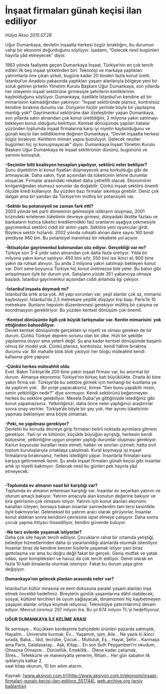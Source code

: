 # İnşaat firmaları günah keçisi ilan ediliyor

*Hülya Aksu 2015.07.28*

<div class="pNewsDetailMainContent" itemprop="articleBody">
 <p>
  Uğur Dumankaya, devletin inşaatta herkesi özgür bıraktığını, bu durumun vahşi bir ekonomi doğurduğunu söylüyor. İşadamı, “Gelecek nesil bugünleri hayırla yâd etmeyecek” diyor.
 </p>
 <p>
  1963 yılında faaliyete geçen Dumankaya İnşaat, Türkiye’nin en çok tercih edilen ilk beş inşaat şirketinden biri. Teknoloji ve markaya yaptıkları yatırımlarla öne çıkan şirket, bugüne kadar 20 binden fazla konut üretti. İstanbul’un Anadolu yakasında yaptıkları yaşam alanlarıyla bölgeye yeni bir soluk getiren şirketin Yönetim Kurulu Başkanı Uğur Dumankaya, son yıllarda her isteyenin inşaat sektörüne girmesiyle şehirlerin kimliklerinin kaybolduğunu söylüyor. Dumankaya, özellikle İstanbul’un kendine ait bir mimarisinin kalmadığından yakınıyor: “İnşaat sektöründe plansız, kontrolsüz kendine bırakma durumu var. Dünyanın hiçbir yerinde böyle bir yapılaşma mantığı yok!” Gayrimenkul sektörüne dair özeleştiriler yapan Dumankaya, son yıllarda satın alınandan çok konut üretildiğini, 2 milyona yakın satılmayı bekleyen konut olduğunu belirtiyor. Kentsel dönüşümde yapılan hatalar yüzünden toplumda inşaat firmalarına karşı iyi niyetin kaybolduğunu ve günah keçisi ilan edildiklerine değinen Dumankaya, “Devlet inşaatta herkesi özgür bırakıyor. Kentlerin mimari yapısı bozuluyor. Gelecek nesiller bugünleri hiç iyi konuşmayacak” diyor. Dumankaya İnşaat Yönetim Kurulu Başkanı Uğur Dumankaya ile inşaat sektörünün dününü, bugününü ve yarınını konuştuk.
 </p>
 <p>
  <strong>
   -Seçimler bitti koalisyon hesapları yapılıyor, sektörü neler bekliyor?
  </strong>
  <br>
   Şunu diyebilirim ki konut fiyatları düşmeyecek ama korkulduğu gibi de artmayacak. Daha sakin, fiyat açısından da tüketicinin lehine durumlar oluşacak. Firmalar arasındaki rekabet daha çetrefilli olacak. Ekonominin kırılganlığından olumsuz sorunlar da doğabilir. Çünkü inşaat sektörü önemli ölçüde kredi kullanıyor. Bu yüzden bazı firmalar sıkıntıya girebilir. Deniz çok dalgalı ama bir yandan da Türkiye’nin müthiş bir potansiyeli var.
  </br>
 </p>
 <p>
  <strong>
   -Sektör bu potansiyeli ne zaman fark etti?
  </strong>
  <br>
   2003 yılında tek parti döneminin gelmesiyle istikrarın oluşması, 2001 krizindeki ertelenen tüketimin devreye girmesi, dünyadaki likidite fazlası ve bankaların hızlıca tüketici kredilerindeki faiz oranlarını aşağıya çekmesiyle gayrimenkul sektörü ciddi bir atılım yaptı. Sektöre yeni oyuncular girdi. Böylece sektör hızlandı. 2002 yılında ruhsatlı alınan daire sayısı 160 bindi şimdiyse 960 bin. Bu potansiyel inanılmaz bir rekabete yol açıyor.
  </br>
 </p>
 <p>
  <strong>
   -İktisatçılar gayrimenkul balonundan söz ediyor. Gerçekliği var mı?
  </strong>
  <br>
   Türkiye son 3-4 yıldır satın alınandan çok daha fazla üretiyor. Yılda bir milyona yakın konut satılıyor. 450 bini sıfır, 550 bini ise ikinci el, 900 bine yakın da ruhsat alınıyor. Şu anda 2 milyona yakın satılmayı bekleyen konut var. Dört sene boyunca Türkiye hiç konut üretmezse bile yeter. Bu balon gibi anlaşılmasın öyle bir durum yok. Satışların yüzde 35’i yabancıya olmaya başladı. İstanbul gayrimenkul açısından ciddi anlamda ilgi çekiyor.
  </br>
 </p>
 <p>
  <strong>
   -İstanbul inşaata doymadı mı?
  </strong>
  <br>
   İstanbul’da artık arsa yok. Alt yapı sorunları var, yeşil alanlar çok az, mimarisi kayboluyor. İstanbul’da 2,5 metrekare yeşillik düşüyor kişi başı. Paris’te 10 metrekare. Bunların hepsinin düzenlenmesi gerekiyor müthiş bir çalışma ve koordinasyon gerektiriyor. Bu yüzden kentsel dönüşüm çok önemli.
  </br>
 </p>
 <p>
  <strong>
   -Kentsel dönüşümle ilgili çok büyük tartışmalar var. Kentin mimarisini  yok ettiğinden bahsediliyor.
  </strong>
  <br/>
  Devlet kentsel dönüşümde gerçekten iyi niyetli ve olması gereken de bir durum. Çünkü Türkiye deprem sorunu olan bir ülke. Hızlı bir şekilde yapılanma oluyor ama yeterli değil. Şu ana kadar kentsel dönüşümde başarılı olmuş bir model yok. Çünkü plansız, kontrolsüz, kendi hâline bırakma durumu var. Bir mahalle blok blok yıkılıyor her bloğu müteahhit kendi kafasına göre yapıyor.
 </p>
 <p>
  <strong>
   -Çünkü herkes müteahhit oldu
  </strong>
  <br/>
  Evet. Bakın Türkiye’de 200 bine yakın inşaat firması var, bu anormal bir durum. Almanya ekonomisi Türkiye’nin birkaç katı büyüklükte. Orada iki bine yakın firma var. Türkiye’de bu sektöre girmek için herhangi bir kısıtlama ya da yaptırım yok.   Bir proje yapacaksınız, kimse “Sen bunu yapabilir misin, senin yetkinliğin nedir?” diye sormuyor. Kendi sektörünü beğenmeyen herkes bu sektöre gelebiliyor. Mesela Dubai’ye gittiğinizde istediğiniz gibi konut yapamazsınız. Yetkinliğinizi, daha önce neler yaptığınızı araştırırlar sonra onay verirler. Türkiye’de böyle bir şey yok. Her ayrımı tüketicinin yapması bekleniyor ama böyle olmamalı.
 </p>
 <p>
  <strong>
   -Peki, ne yapılması gerekiyor?
  </strong>
  <br/>
  Devletin bu konuda devreye girip firmaları belirli noktada ayrımlara gitmesi gerekiyor. Yani iyi ve kötünün, küçükle büyüğün ayrıştığı, herkesin kendi bütçesine, yetkinliğine uygun projeler yaptığı durumlar oluşması gerekiyor. Kanun koyucular kuralları tesis etmeli, hatları ve sınırları çizmeli; hatta sivil toplum kuruluşlarıyla ortaklaşa çalışılmalı. Kural koymayıp işi inşaat firmalarına bırakırsanız, herkes istediğini yapar. İnsanlarla firmaları karşı karşıya getirmemek lazım. Şu anda inşaat firmaları günah keçisi gibi insanlar artık iyi niyetli bakmıyor. Gelecek nesil bu günleri pek hayırla yâd etmeyecek.
 </p>
 <p>
  <img alt="" src="http://web.archive.org/web/20150805125737im_/http://medya.aksiyon.com.tr//aksiyon/2015/07/28/570299.jpg "/>
 </p>
 <p>
  <strong>
   -Toplumda ev almanın nasıl bir karşılığı var?
  </strong>
  <br/>
  Toplumda ev almanın enteresan karşılığı var. İnsanlar ev seçerken yatırım ve oturum amaçlı bakıyor. Yatırım amacıyla alan konutun değerine bakıyor ve kira getirisinin çok olmasını istiyor. Yatırım için konut alanları ekonomi kanalları izleyen, borsaya bakan insanlar zannederdim tam tersi kesinlikle öyle bakmıyorlar. Geleneksel bir yatırım aracı olarak görüyorlar. İnsanlar konut aldıktan sonra kendisini çevresine ispat etmeye çalışıyor. Daha sonra çocuk yapma ihtiyacı hissediliyor, kendini güvende buluyor.
 </p>
 <p>
  <strong>
   -Ne tarz evlerde yaşamak istiyorlar?
  </strong>
  <br/>
  Daha çok site hayatı tercih ediliyor. Çocukların rahat bir ortamda yetiştiği, belediye hizmetlerinden daha iyi yararlanıldığı alanlarda oturmak isteniliyor. İnsanlar biraz da kendine benzer kişilerle yaşamak istiyor yani biraz gettolaşma var ama bu doğru değil fakat bir gerçek. Geniş mutfak ve yatak odası, spor kompleksleri ve havuz da çok tercih ediliyor. Genel olarak en fazla 10 katlı binalarda oturmak isteniyor. Fakat bu durum yaşa göre değişiyor.
 </p>
 <p>
  <strong>
   Dumankaya’nın gelecek planları arasında neler var?
  </strong>
 </p>
 <p>
  İstanbul’un kültür mirasına ve kent dokusuna paralel yaşam alanları inşa etmek öncelikli hedefimiz. Bireylerin günlük yaşamlarına dâhil olabilecek; sosyal, kültürel tercihleri ile uyum sağlayacak, dinamizmini hiç kaybetmeyen yaşayan alanlar ortaya koymak istiyoruz. Teknolojiye yatırımlarımız devam ediyor. Mevcut ciromuz 207 milyon lira. Bu yıl 674 milyon TL’yi hedefliyoruz.
 </p>
 <p>
  <strong>
   UĞUR DUMANKAYA İLE KELİME ARASI
  </strong>
 </p>
 <p>
  İlk sermaye... Küçükken kardeşimle bahçedeki ürünleri pazarda satmıştık, Hayalim... Üniversite kurmak, Ev... Yaşamım, işim, Aile... Ne yazık ki ikinci sırada, Baba... İdol, tecrübe, Çocuk... Mutluluk, Eş... Hayat, Şehir... Karmaşa ama Paris, Galatasaray... Aşk, Kitap... En son Sulh Peygamberi’ni okudum, Olmazsa Olmazım... Dürüstlük, Emeklilik... Ölene kadar çalışmak,
  <br/>
  Stres... Tefekkürle ve maneviyatla yenerim, Ritüel... Her gün sabahın ilk ışıklarıyla kalkar 2
  <br/>
  saat kitap okurum, 10 bin adım atarım.
 </p>
</div>


Kaynak: [www.aksiyon.com.tr](http://www.aksiyon.com.tr/ekonomi/insaat-firmalari-gunah-kecisi-ilan-ediliyor_551744), [web.archive.org (arşiv bağlantısı)](http://web.archive.org/web/20150805125737/http://www.aksiyon.com.tr/ekonomi/insaat-firmalari-gunah-kecisi-ilan-ediliyor_551744)
